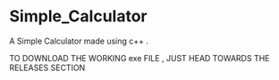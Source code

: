 # Simple_Calculator
A Simple Calculator made using c++ .


TO DOWNLOAD THE WORKING  exe   FILE , JUST HEAD TOWARDS THE RELEASES SECTION

